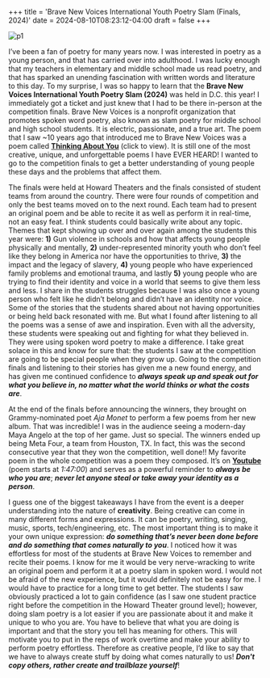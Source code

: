 +++
title = 'Brave New Voices International Youth Poetry Slam (Finals, 2024)'
date = 2024-08-10T08:23:12-04:00
draft = false
+++

![p1](/blog/20240810_Brave_New_Voices/brave_new_voices.jpg)

I’ve been a fan of poetry for many years now. I was interested in poetry as a young person, and that has carried over into adulthood. I was lucky enough that my teachers in elementary and middle school made us read poetry, and that has sparked an unending fascination with written words and literature to this day. To my surprise, I was so happy to learn that the **Brave New Voices International Youth Poetry Slam (2024)** was held in D.C. this year! I immediately got a ticket and just knew that I had to be there in-person at the competition finals. Brave New Voices is a nonprofit organization that promotes spoken word poetry, also known as slam poetry for middle school and high school students. It is electric, passionate, and a true art. The poem that I saw ~10 years ago that introduced me to Brave New Voices was a poem called [**Thinking About You**](https://www.youtube.com/watch?v=P0QiFy8dmX0&t=61s) (click to view). It is still one of the most creative, unique, and unforgettable poems I have EVER HEARD! I wanted to go to the competition finals to get a better understanding of young people these days and the problems that affect them.

The finals were held at Howard Theaters and the finals consisted of student teams from around the country. There were four rounds of competition and only the best teams moved on to the next round. Each team had to present an original poem and be able to recite it as well as perform it in real-time, not an easy feat. I think students could basically write about any topic. Themes that kept showing up over and over again among the students this year were: **1)** Gun violence in schools and how that affects young people physically and mentally, **2)** under-represented minority youth who don’t feel like they belong in America nor have the opportunities to thrive, **3)** the impact and the legacy of slavery, **4)** young people who have experienced family problems and emotional trauma, and lastly **5)** young people who are trying to find their identity and voice in a world that seems to give them less and less. I share in the students struggles because I was also once a young person who felt like he didn’t belong and didn’t have an identity nor voice. Some of the stories that the students shared about not having opportunities or being held back resonated with me. But what I found after listening to all the poems was a sense of awe and inspiration. Even with all the adversity, these students were speaking out and fighting for what they believed in. They were using spoken word poetry to make a difference. I take great solace in this and know for sure that: the students I saw at the competition are going to be special people when they grow up. Going to the competition finals and listening to their stories has given me a new found energy, and has given me continued confidence to **_always speak up and speak out for what you believe in, no matter what the world thinks or what the costs are_**.

At the end of the finals before announcing the winners, they brought on Grammy-nominated poet _Aja Monet_ to perform a few poems from her new album. That was incredible! I was in the audience seeing a modern-day Maya Angelo at the top of her game. Just so special. The winners ended up being Meta Four, a team from Houston, TX. In fact, this was the second consecutive year that they won the competition, well done!! My favorite poem in the whole competition was a poem they composed. It’s on [**Youtube**](https://www.youtube.com/watch?v=E-dC_6yvFqU&t=6731s) (poem starts at _1:47:00_) and serves as a powerful reminder to **_always be who you are_**; **_never let anyone steal or take away your identity as a person_**.

I guess one of the biggest takeaways I have from the event is a deeper understanding into the nature of **creativity**. Being creative can come in many different forms and expressions. It can be poetry, writing, singing, music, sports, tech/engineering, etc. The most important thing is to make it your own unique expression: **_do something that’s never been done before and do something that comes naturally to you_**. I noticed how it was effortless for most of the students at Brave New Voices to remember and recite their poems. I know for me it would be very nerve-wracking to write an original poem and perform it at a poetry slam in spoken word. I would not be afraid of the new experience, but it would definitely not be easy for me. I would have to practice for a long time to get better. The students I saw obviously practiced a lot to gain confidence (as I saw one student practice right before the competition in the Howard Theater ground level); however, doing slam poetry is a lot easier if you are passionate about it and make it unique to who you are. You have to believe that what you are doing is important and that the story you tell has meaning for others. This will motivate you to put in the reps of work overtime and make your ability to perform poetry effortless. Therefore as creative people, I’d like to say that we have to always create stuff by doing what comes naturally to us! **_Don't copy others, rather create and trailblaze yourself_**!
